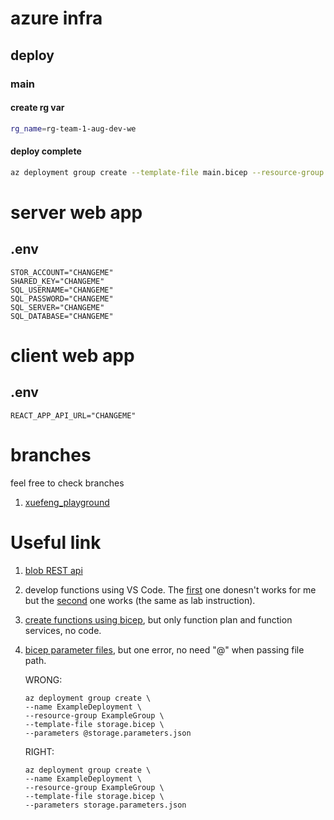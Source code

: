 # azure infra
## deploy
### main

#### create rg var
```bash
rg_name=rg-team-1-aug-dev-we
```

#### deploy complete
```bash
az deployment group create --template-file main.bicep --resource-group $rg_name --parameters main.parameters.json --mode Complete
```

# server web app
## .env
```
STOR_ACCOUNT="CHANGEME"
SHARED_KEY="CHANGEME"
SQL_USERNAME="CHANGEME"
SQL_PASSWORD="CHANGEME"
SQL_SERVER="CHANGEME"
SQL_DATABASE="CHANGEME"
```

# client web app
## .env
```
REACT_APP_API_URL="CHANGEME"
```


# branches

feel free to check branches
1. [xuefeng_playground](https://github.com/beselamG/fileapp/tree/xuefeng_playground)


# Useful link

1. [blob REST api](https://learn.microsoft.com/en-us/rest/api/storageservices/blob-service-rest-api)


2. develop functions using VS Code. The [first](https://learn.microsoft.com/en-us/azure/azure-functions/functions-develop-vs-code?tabs=csharp) one donesn't works for me but the [second](https://github.com/MicrosoftLearning/AZ-204-DevelopingSolutionsforMicrosoftAzure/blob/master/Instructions/Labs/AZ-204_lab_02.md) one works (the same as lab instruction).

3. [create functions using bicep](https://learn.microsoft.com/en-us/azure/azure-functions/functions-create-first-function-bicep?tabs=CLI), but only function plan and function services, no code.

4. [bicep parameter files](https://learn.microsoft.com/en-us/azure/azure-resource-manager/bicep/parameter-files), but one error, no need "@" when passing file path.

    WRONG:
    ```
    az deployment group create \
    --name ExampleDeployment \
    --resource-group ExampleGroup \
    --template-file storage.bicep \
    --parameters @storage.parameters.json
    ```
    RIGHT:
    ```
    az deployment group create \
    --name ExampleDeployment \
    --resource-group ExampleGroup \
    --template-file storage.bicep \
    --parameters storage.parameters.json
    ```